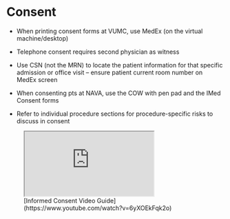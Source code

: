 # Consent

- When printing consent forms at VUMC, use MedEx (on the virtual
    machine/desktop)

- Telephone consent requires second physician as witness

- Use CSN (not the MRN) to locate the patient information for that
    specific admission or office visit – ensure patient current room
    number on MedEx screen

- When consenting pts at NAVA, use the COW with pen pad and the IMed
    Consent forms

- Refer to individual procedure sections for procedure-specific risks
    to discuss in consent


<figure markdown>
  <iframe src="https://www.youtube.com/embed/6yXOEkFqk2o" allowfullscreen></iframe>
  <figcaption markdown>[Informed Consent Video Guide](https://www.youtube.com/watch?v=6yXOEkFqk2o)</figcaption>
</figure>
